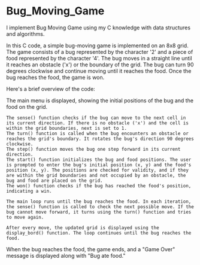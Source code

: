 # Bug_Moving_Game
I implement Bug Moving Game using my C knowledge with data structures and algorithms.  

In this C code, a simple bug-moving game is implemented on an 8x8 grid. The game consists of a bug represented by the character '2' and a piece of food represented by the character '4'. The bug moves in a straight line until it reaches an obstacle ('x') or the boundary of the grid. The bug can turn 90 degrees clockwise and continue moving until it reaches the food. Once the bug reaches the food, the game is won.

Here's a brief overview of the code:

The main menu is displayed, showing the initial positions of the bug and the food on the grid.

    The sense() function checks if the bug can move to the next cell in its current direction. If there is no obstacle ('x') and the cell is   within the grid boundaries, next is set to 1.
    The turn() function is called when the bug encounters an obstacle or reaches the grid's boundary. It rotates the bug's direction 90 degrees clockwise.
    The step() function moves the bug one step forward in its current direction.
    The start() function initializes the bug and food positions. The user is prompted to enter the bug's initial position (x, y) and the food's position (x, y). The positions are checked for validity, and if they are within the grid boundaries and not occupied by an obstacle, the bug and food are placed on the grid.
    The won() function checks if the bug has reached the food's position, indicating a win.

    The main loop runs until the bug reaches the food. In each iteration, the sense() function is called to check the next possible move. If the bug cannot move forward, it turns using the turn() function and tries to move again.

    After every move, the updated grid is displayed using the display_bord() function. The loop continues until the bug reaches the food.

When the bug reaches the food, the game ends, and a "Game Over" message is displayed along with "Bug ate food."
